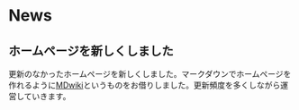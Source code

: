 # News
## ホームページを新しくしました
更新のなかったホームページを新しくしました。マークダウンでホームページを作れるように[MDwiki](http://dynalon.github.io/mdwiki/)というものをお借りしました。更新頻度を多くしながら運営していきます。